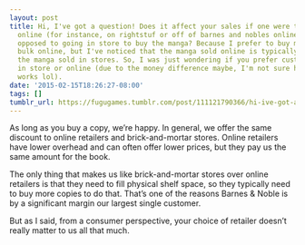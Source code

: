 ```yaml
---
layout: post
title: Hi, I've got a question! Does it affect your sales if one were to buy manga
  online (for instance, on rightstuf or off of barnes and nobles online store) as
  opposed to going in store to buy the manga? Because I prefer to buy my manga in
  bulk online, but I've noticed that the manga sold online is typically cheaper than
  the manga sold in stores. So, I was just wondering if you prefer customers to buy
  in store or online (due to the money difference maybe, I'm not sure how the industry
  works lol).
date: '2015-02-15T18:26:27-08:00'
tags: []
tumblr_url: https://fugugames.tumblr.com/post/111121790366/hi-ive-got-a-question-does-it-affect-your-sales
---
```

As long as you buy a copy, we’re happy. In general, we offer the same discount to online retailers and brick-and-mortar stores. Online retailers have lower overhead and can often offer lower prices, but they pay us the same amount for the book.

The only thing that makes us like brick-and-mortar stores over online retailers is that they need to fill physical shelf space, so they typically need to buy more copies to do that. That’s one of the reasons Barnes & Noble is by a significant margin our largest single customer.

But as I said, from a consumer perspective, your choice of retailer doesn’t really matter to us all that much.

